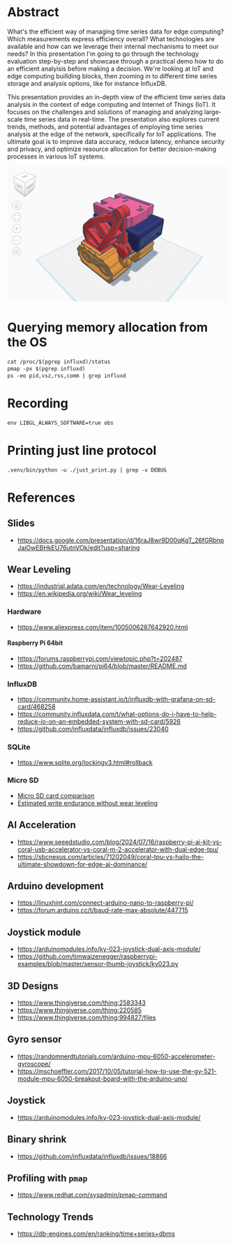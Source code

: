 # Abstract
What's the efficient way of managing time series data for edge computing? Which measurements express efficiency overall? What technologies are available and how can we leverage their internal mechanisms to meet our needs? 
In this presentation I'm going to go through the technology evaluation step-by-step and showcase through a practical demo how to do an efficient analyisis before making a decision. We're looking at IoT and edge computing buillding blocks, then zooming in to different time series storage and analysis options, like for instance InfluxDB.

This presentation provides an in-depth view of the efficient time series data analysis in the context of edge computing and Internet of Things (IoT). It focuses on the challenges and solutions of managing and analyzing large-scale time series data in real-time. The presentation also explores current trends, methods, and potential advantages of employing time series analysis at the edge of the network, specifically for IoT applications. The ultimate goal is to improve data accuracy, reduce latency, enhance security and privacy, and optimize resource allocation for better decision-making processes in various IoT systems.

![look-and-feel](img/look-and-feel.png)

# Querying memory allocation from the OS
```shell
cat /proc/$(pgrep influxd)/status
pmap -px $(pgrep influxd)
ps -eo pid,vsz,rss,comm | grep influxd
```

# Recording
```shell
env LIBGL_ALWAYS_SOFTWARE=true obs
```

# Printing just line protocol
```shell
.venv/bin/python -u ./just_print.py | grep -v DEBUG
```

# References
## Slides
- https://docs.google.com/presentation/d/16raJ8wr9D00qKgT_26fGRbnpJajOwEBHkEU76utnVOk/edit?usp=sharing

## Wear Leveling
- https://industrial.adata.com/en/technology/Wear-Leveling
- https://en.wikipedia.org/wiki/Wear_leveling

### Hardware
- https://www.aliexpress.com/item/1005006287642920.html

#### Raspberry Pi 64bit
- https://forums.raspberrypi.com/viewtopic.php?t=202487
- https://github.com/bamarni/pi64/blob/master/README.md

### InfluxDB 
- https://community.home-assistant.io/t/influxdb-with-grafana-on-sd-card/468258
- https://community.influxdata.com/t/what-options-do-i-have-to-help-reduce-io-on-an-embedded-system-with-sd-card/5926
- https://github.com/influxdata/influxdb/issues/23040

### SQLite
- https://www.sqlite.org/lockingv3.html#rollback

### Micro SD
- [Micro SD card comparison](https://www.reddit.com/r/raspberry_pi/comments/xnkp71/reliability_of_microsd_endurance_cards_compared_w/)
- [Estimated write endurance without wear leveling](https://forums.raspberrypi.com/viewtopic.php?t=21281)

## AI Acceleration
- https://www.seeedstudio.com/blog/2024/07/16/raspberry-pi-ai-kit-vs-coral-usb-accelerator-vs-coral-m-2-accelerator-with-dual-edge-tpu/
- https://sbcnexus.com/articles/71202049/coral-tpu-vs-hailo-the-ultimate-showdown-for-edge-ai-dominance/

## Arduino development
- https://linuxhint.com/connect-arduino-nano-to-raspberry-pi/
- https://forum.arduino.cc/t/baud-rate-max-absolute/447715

## Joystick module
- https://arduinomodules.info/ky-023-joystick-dual-axis-module/
- https://github.com/timwaizenegger/raspberrypi-examples/blob/master/sensor-thumb-joystick/ky023.py

## 3D Designs
- https://www.thingiverse.com/thing:2583343
- https://www.thingiverse.com/thing:220585
- https://www.thingiverse.com/thing:994827/files

## Gyro sensor
- https://randomnerdtutorials.com/arduino-mpu-6050-accelerometer-gyroscope/
- https://mschoeffler.com/2017/10/05/tutorial-how-to-use-the-gy-521-module-mpu-6050-breakout-board-with-the-arduino-uno/

## Joystick
- https://arduinomodules.info/ky-023-joystick-dual-axis-module/

## Binary shrink
- https://github.com/influxdata/influxdb/issues/18866

## Profiling with `pmap`
- https://www.redhat.com/sysadmin/pmap-command

## Technology Trends
- https://db-engines.com/en/ranking/time+series+dbms